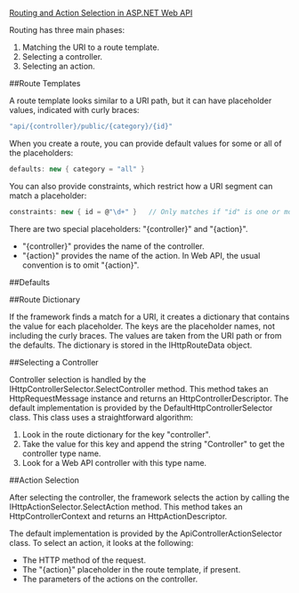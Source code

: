 ﻿[Routing and Action Selection in ASP.NET Web API](http://www.asp.net/web-api/overview/web-api-routing-and-actions/routing-and-action-selection)

Routing has three main phases:

1. Matching the URI to a route template.
2. Selecting a controller.
3. Selecting an action.

##Route Templates

A route template looks similar to a URI path, but it can have placeholder values, indicated with curly braces:

``` C#
"api/{controller}/public/{category}/{id}"
```

When you create a route, you can provide default values for some or all of the placeholders:

``` C#
defaults: new { category = "all" }
```

You can also provide constraints, which restrict how a URI segment can match a placeholder:

``` C#
constraints: new { id = @"\d+" }   // Only matches if "id" is one or more digits.
```

There are two special placeholders: "{controller}" and "{action}".

* "{controller}" provides the name of the controller.
* "{action}" provides the name of the action. In Web API, the usual convention is to omit "{action}".

##Defaults


##Route Dictionary

If the framework finds a match for a URI, it creates a dictionary that contains the value for each placeholder. 
The keys are the placeholder names, not including the curly braces. The values are taken from the URI path or from the defaults. 
The dictionary is stored in the IHttpRouteData object.




##Selecting a Controller

Controller selection is handled by the IHttpControllerSelector.SelectController method. This method takes an HttpRequestMessage 
instance and returns an HttpControllerDescriptor. The default implementation is provided by the DefaultHttpControllerSelector 
class. This class uses a straightforward algorithm: 

1. Look in the route dictionary for the key "controller". 
2. Take the value for this key and append the string "Controller" to get the controller type name.
3. Look for a Web API controller with this type name. 



##Action Selection

After selecting the controller, the framework selects the action by calling the IHttpActionSelector.SelectAction method.
 This method takes an HttpControllerContext and returns an HttpActionDescriptor.

The default implementation is provided by the ApiControllerActionSelector class. To select an action, it looks at the following:

* The HTTP method of the request.
* The "{action}" placeholder in the route template, if present.
* The parameters of the actions on the controller.


